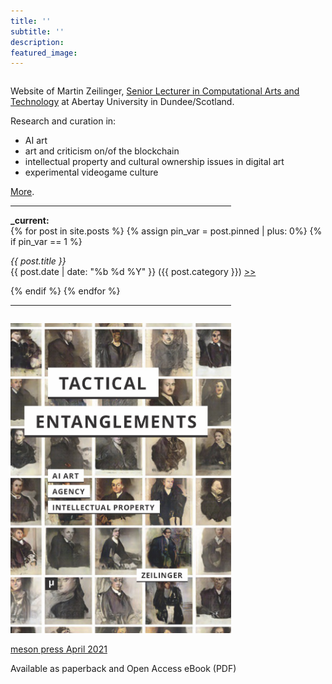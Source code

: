 ```yaml
---
title: ''
subtitle: ''
description:
featured_image:
---
```



<html>
<head>
<style>
img {
  width: 70%;
}
</style>
</head>
<body>

<div class="row">

 <div class="column">
 <p> Website of Martin Zeilinger, <a href="https://rke.abertay.ac.uk/en/persons/martin-zeilinger"> Senior Lecturer in Computational Arts and Technology</a> at Abertay University in Dundee/Scotland.</p>
 <p> Research and curation in:<br>
  <ul>
      <li>AI art</li>
      <li>art and criticism on/of the blockchain</li>
      <li>intellectual property and cultural ownership issues in digital art</li>
      <li>experimental videogame culture</li>
    </ul>
  </p>
<p> <a href="about">More</a>.</p>
 <hr style="width:70%">
<p> <b>_current:</b><br>
  {% for post in site.posts %}
      {% assign pin_var = post.pinned | plus: 0%}
      {% if pin_var == 1 %}
          <p> <i>{{ post.title }}</i><br> {{ post.date | date: "%b %d %Y" }} ({{ post.category }}) <a href="{{ post.url }}">>></a></p>
      {% endif %}
  {% endfor %}
  <hr style="width:70%">

</p>
</div>
<div class="column">
<p>
<img src="/images/content/tactical-entanglements-cover.jpg" alt="book cover">
</p>
<p> <a href="/blog/tactical-entanglements"> meson press April 2021</a> </p>
<p> Available as paperback and Open Access eBook (PDF) </p>
</div>

</div>

</body>
</html>

